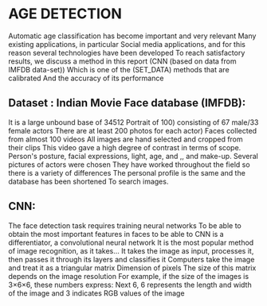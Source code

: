 # AGE DETECTION
Automatic age classification has become important and very relevant
Many existing applications, in particular
Social media applications, and for this reason several technologies have been developed
To reach satisfactory results, we discuss a method in this report
(CNN (based on data from IMFDB data-set))
Which is one of the (SET_DATA) methods that are calibrated
And the accuracy of its performance


## Dataset : Indian Movie Face database (IMFDB):
It is a large unbound base of 34512
   Portrait of 100) consisting of 67 male/33 female actors
There are at least 200 photos for each actor)
Faces collected from almost 100 videos
All images are hand selected and cropped from their clips
This video gave a high degree of contrast in terms of scope.
Person's posture, facial expressions, light, age, and
,, and make-up. Several pictures of actors were chosen
They have worked throughout the field so there is a variety of differences
The personal profile is the same and the database has been shortened
To search images.

## CNN:
The face detection task requires training neural networks
To be able to obtain the most important features in faces to be able to
  CNN is a differentiator, a convolutional neural network
It is the most popular method of image recognition, as it takes...
It takes the image as input, processes it, then passes it through its layers and classifies it
Computers take the image and treat it as a triangular matrix
Dimension of pixels
The size of this matrix depends on the image resolution
For example, if the size of the images is 3×6×6, these numbers express:
Next 6, 6 represents the length and width of the image and 3 indicates
RGB values of the image
